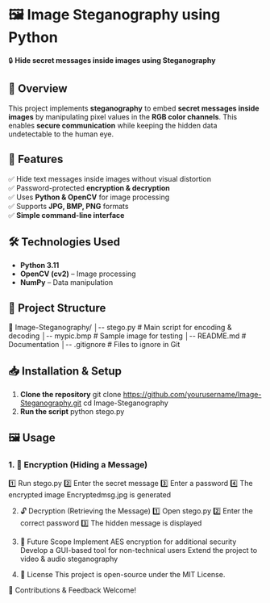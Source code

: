 # 🖼️ Image Steganography using Python

🔒 **Hide secret messages inside images using Steganography**  

## 📌 Overview
This project implements **steganography** to embed **secret messages inside images** by manipulating pixel values in the **RGB color channels**. This enables **secure communication** while keeping the hidden data undetectable to the human eye.

## 🚀 Features
✅ Hide text messages inside images without visual distortion  
✅ Password-protected **encryption & decryption**  
✅ Uses **Python & OpenCV** for image processing  
✅ Supports **JPG, BMP, PNG** formats  
✅ **Simple command-line interface**  

## 🛠️ Technologies Used
- **Python 3.11**  
- **OpenCV (cv2)** – Image processing  
- **NumPy** – Data manipulation  

## 📂 Project Structure
📁 Image-Steganography/ │-- stego.py # Main script for encoding & decoding │-- mypic.bmp # Sample image for testing │-- README.md # Documentation │-- .gitignore # Files to ignore in Git

## 📥 Installation & Setup
 1. **Clone the repository**
   git clone https://github.com/yourusername/Image-Steganography.git
   cd Image-Steganography
 2. **Run the script**
   python stego.py

## 🖼️ Usage
### 1. 🔑 Encryption (Hiding a Message)
1️⃣ Run stego.py
2️⃣ Enter the secret message
3️⃣ Enter a password
4️⃣ The encrypted image Encryptedmsg.jpg is generated

2. 🔓 Decryption (Retrieving the Message)
1️⃣ Open stego.py
2️⃣ Enter the correct password
3️⃣ The hidden message is displayed

 3. 🔮 Future Scope
Implement AES encryption for additional security
Develop a GUI-based tool for non-technical users
Extend the project to video & audio steganography

4. 📜 License
This project is open-source under the MIT License.

🚀 Contributions & Feedback Welcome!
